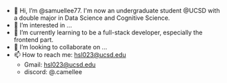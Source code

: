 - 👋 Hi, I’m @samuellee77. I'm now an undergraduate student @UCSD with a double major in Data Science and Cognitive Science.
- 👀 I’m interested in ...
- 🌱 I’m currently learning to be a full-stack developer, especially the frontend part.
- 💞️ I’m looking to collaborate on ...
- 📫 How to reach me:  hsl023@ucsd.edu
  - Gmail: hsl023@ucsd.edu
  - discord: @.camellee

<!---
samuellee77/samuellee77 is a ✨ special ✨ repository because its `README.md` (this file) appears on your GitHub profile.
You can click the Preview link to take a look at your changes.
--->
